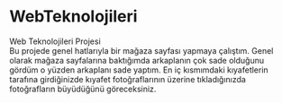 # WebTeknolojileri
Web Teknolojileri Projesi<br>
Bu projede genel hatlarıyla bir mağaza sayfası yapmaya çalıştım. Genel olarak mağaza sayfalarına baktığımda arkaplanın çok sade olduğunu gördüm o yüzden arkaplanı sade yaptım. En iç kısmımdaki kıyafetlerin tarafına girdiğinizde kıyafet fotoğraflarının üzerine tıkladığınızda fotoğrafların büyüdüğünü göreceksiniz.

